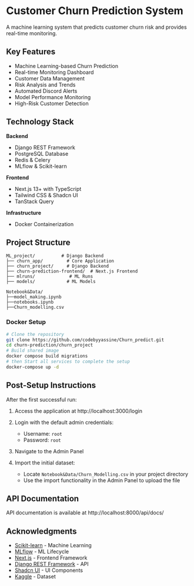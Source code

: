 # Customer Churn Prediction System

A machine learning system that predicts customer churn risk and provides real-time monitoring.

## Key Features

- Machine Learning-based Churn Prediction
- Real-time Monitoring Dashboard
- Customer Data Management
- Risk Analysis and Trends
- Automated Discord Alerts
- Model Performance Monitoring
- High-Risk Customer Detection

## Technology Stack

**Backend**
- Django REST Framework
- PostgreSQL Database
- Redis & Celery
- MLflow & Scikit-learn

**Frontend**
- Next.js 13+ with TypeScript
- Tailwind CSS & Shadcn UI
- TanStack Query

**Infrastructure**
- Docker Containerization

## Project Structure
```
ML_project/          # Django Backend
├── churn_app/         # Core Application
├── churn_project/     # Django Backend
├── churn-prediction-frontend/  # Next.js Frontend
├── mlruns/             # ML Runs
├── models/            # ML Models

Notebook&Data/
├──model_making.ipynb 
├──notebooks.ipynb
├──Churn_modelling.csv
```

###  Docker Setup
```bash
# Clone the repository
git clone https://github.com/codebyyassine/Churn_predict.git
cd churn-prediction/churn_project
# Build shared image
docker compose build migrations
# then Start all services to complete the setup
docker-compose up -d
```
## Post-Setup Instructions

After the first successful run:

1. Access the application at http://localhost:3000/login
2. Login with the default admin credentials:
   - Username: `root`
   - Password: `root`

3. Navigate to the Admin Panel
4. Import the initial dataset:
   - Locate `Notebook&Data/Churn_Modelling.csv` in your project directory
   - Use the import functionality in the Admin Panel to upload the file


## API Documentation

API documentation is available at http://localhost:8000/api/docs/


## Acknowledgments
- [Scikit-learn](https://scikit-learn.org/) - Machine Learning
- [MLflow](https://mlflow.org/) - ML Lifecycle
- [Next.js](https://nextjs.org/) - Frontend Framework
- [Django REST Framework](https://www.django-rest-framework.org/) - API
- [Shadcn UI](https://ui.shadcn.com/) - UI Components
- [Kaggle](https://www.kaggle.com/datasets/gauravtopre/bank-customer-churn-dataset) - Dataset


